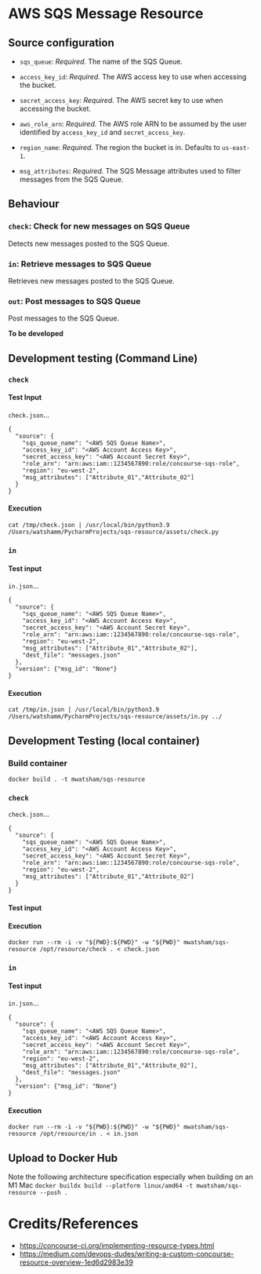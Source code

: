 # AWS SQS Message Resource

## Source configuration
* `sqs_queue`: *Required.* The name of the SQS Queue.

* `access_key_id`: *Required.* The AWS access key to use when accessing the
  bucket.

* `secret_access_key`: *Required.* The AWS secret key to use when accessing
  the bucket.

* `aws_role_arn`: *Required.* The AWS role ARN to be assumed by the user
  identified by `access_key_id` and `secret_access_key`.

* `region_name`: *Required.* The region the bucket is in. Defaults to
  `us-east-1`.

* `msg_attributes`: *Required.* The SQS Message attributes used to filter messages from the SQS Queue.

## Behaviour
### `check`: Check for new messages on SQS Queue
Detects new messages posted to the SQS Queue.
### `in`: Retrieve messages to SQS Queue
Retrieves new messages posted to the SQS Queue.
### `out`: Post messages to SQS Queue
Post messages to the SQS Queue.

**To be developed**

## Development testing (Command Line)
### `check`
#### Test Input
`check.json`...
```
{
  "source": {
    "sqs_queue_name": "<AWS SQS Queue Name>",
    "access_key_id": "<AWS Account Access Key>",
    "secret_access_key": "<AWS Account Secret Key>",
    "role_arn": "arn:aws:iam::1234567890:role/concourse-sqs-role",
    "region": "eu-west-2",
    "msg_attributes": ["Attribute_01","Attribute_02"]
  }
}
```
#### Execution
```
cat /tmp/check.json | /usr/local/bin/python3.9 /Users/watshamm/PycharmProjects/sqs-resource/assets/check.py
```
### `in`
#### Test input
`in.json`...
```
{
  "source": {
    "sqs_queue_name": "<AWS SQS Queue Name>",
    "access_key_id": "<AWS Account Access Key>",
    "secret_access_key": "<AWS Account Secret Key>",
    "role_arn": "arn:aws:iam::1234567890:role/concourse-sqs-role",
    "region": "eu-west-2",
    "msg_attributes": ["Attribute_01","Attribute_02"],
    "dest_file": "messages.json"
  },
  "version": {"msg_id": "None"}
}
```
#### Execution
```
cat /tmp/in.json | /usr/local/bin/python3.9 /Users/watshamm/PycharmProjects/sqs-resource/assets/in.py ../
```
## Development Testing (local container)
### Build container
`docker build . -t mwatsham/sqs-resource`
### `check`
`check.json`...
```
{
  "source": {
    "sqs_queue_name": "<AWS SQS Queue Name>",
    "access_key_id": "<AWS Account Access Key>",
    "secret_access_key": "<AWS Account Secret Key>",
    "role_arn": "arn:aws:iam::1234567890:role/concourse-sqs-role",
    "region": "eu-west-2",
    "msg_attributes": ["Attribute_01","Attribute_02"]
  }
}
```
#### Test input
#### Execution
`docker run --rm -i -v "${PWD}:${PWD}" -w "${PWD}" mwatsham/sqs-resource /opt/resource/check . < check.json`
### `in`
#### Test input
`in.json`...
```
{
  "source": {
    "sqs_queue_name": "<AWS SQS Queue Name>",
    "access_key_id": "<AWS Account Access Key>",
    "secret_access_key": "<AWS Account Secret Key>",
    "role_arn": "arn:aws:iam::1234567890:role/concourse-sqs-role",
    "region": "eu-west-2",
    "msg_attributes": ["Attribute_01","Attribute_02"],
    "dest_file": "messages.json"
  },
  "version": {"msg_id": "None"}
}
```
#### Execution
`docker run --rm -i -v "${PWD}:${PWD}" -w "${PWD}" mwatsham/sqs-resource /opt/resource/in . < in.json`

## Upload to Docker Hub
Note the following architecture specification especially when building on an M1 Mac
`docker buildx build --platform linux/amd64 -t mwatsham/sqs-resource --push .`

# Credits/References
* https://concourse-ci.org/implementing-resource-types.html
* https://medium.com/devops-dudes/writing-a-custom-concourse-resource-overview-1ed6d2983e39